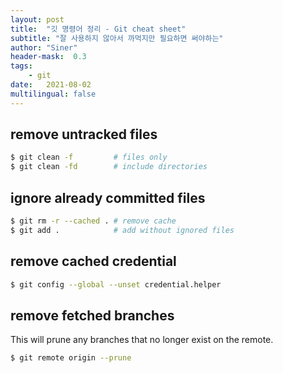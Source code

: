 ```yaml
---
layout: post
title:  "깃 명령어 정리 - Git cheat sheet"
subtitle: "잘 사용하지 않아서 까먹지만 필요하면 써야하는"
author: "Siner"
header-mask:  0.3
tags:
    - git
date:   2021-08-02
multilingual: false
---
```


## remove untracked files

```bash
$ git clean -f         # files only
$ git clean -fd        # include directories
```

## ignore already committed files 
```bash
$ git rm -r --cached . # remove cache
$ git add .            # add without ignored files
```

## remove cached credential
```bash
$ git config --global --unset credential.helper
```
## remove fetched branches
This will prune any branches that no longer exist on the remote.

```bash
$ git remote origin --prune
```
